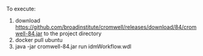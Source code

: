  To execute:
 
 1. download https://github.com/broadinstitute/cromwell/releases/download/84/cromwell-84.jar to the project directory
 2. docker pull ubuntu
 3. java -jar cromwell-84.jar run idmWorkflow.wdl
